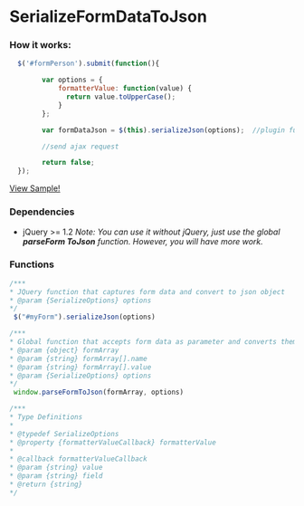 # SerializeFormDataToJson

### How it works:
```javascript
  $('#formPerson').submit(function(){

        var options = {
            formatterValue: function(value) {
              return value.toUpperCase();
            }
        };

        var formDataJson = $(this).serializeJson(options);  //plugin function

        //send ajax request

        return false;
  });
```
 [View Sample!](https://walissonpires.github.io/FormDataToJson/)
 
 
### Dependencies

- jQuery >= 1.2
*Note: You can use it without jQuery, just use the global **parseForm ToJson** function. However, you will have more work.*

### Functions
```javascript
/***
* JQuery function that captures form data and convert to json object
* @param {SerializeOptions} options 
*/
 $("#myForm").serializeJson(options)
```

```javascript
/***
* Global function that accepts form data as parameter and converts them to json object
* @param {object} formArray 
* @param {string} formArray[].name
* @param {string} formArray[].value
* @param {SerializeOptions} options 
*/
 window.parseFormToJson(formArray, options)
```

```javascript
/***
* Type Definitions
* 
* @typedef SerializeOptions
* @property {formatterValueCallback} formatterValue
*
* @callback formatterValueCallback
* @param {string} value
* @param {string} field
* @return {string}
*/


```
